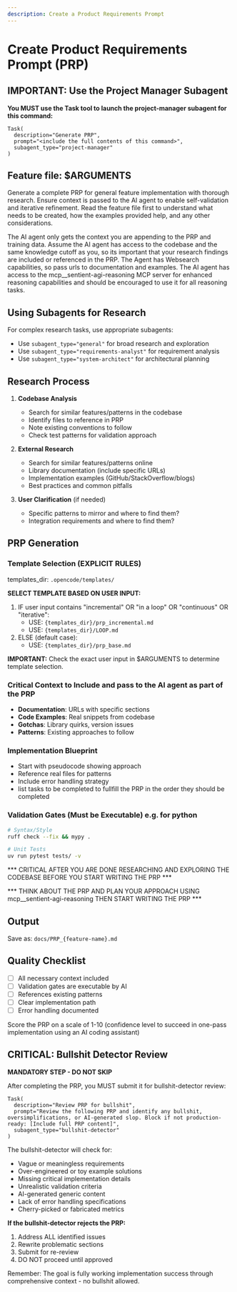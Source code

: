 ```yaml
---
description: Create a Product Requirements Prompt
---
```


# Create Product Requirements Prompt (PRP)

## IMPORTANT: Use the Project Manager Subagent

**You MUST use the Task tool to launch the project-manager subagent for this command:**
```
Task(
  description="Generate PRP",
  prompt="<include the full contents of this command>",
  subagent_type="project-manager"
)
```

## Feature file: $ARGUMENTS

Generate a complete PRP for general feature implementation with thorough research. Ensure context is passed to the AI agent to enable self-validation and iterative refinement. Read the feature file first to understand what needs to be created, how the examples provided help, and any other considerations.

The AI agent only gets the context you are appending to the PRP and training data. Assume the AI agent has access to the codebase and the same knowledge cutoff as you, so its important that your research findings are included or referenced in the PRP. The Agent has Websearch capabilities, so pass urls to documentation and examples. The AI agent has access to the mcp__sentient-agi-reasoning MCP server for enhanced reasoning capabilities and should be encouraged to use it for all reasoning tasks.

## Using Subagents for Research

For complex research tasks, use appropriate subagents:
- Use `subagent_type="general"` for broad research and exploration
- Use `subagent_type="requirements-analyst"` for requirement analysis
- Use `subagent_type="system-architect"` for architectural planning

## Research Process

1. **Codebase Analysis**
   - Search for similar features/patterns in the codebase
   - Identify files to reference in PRP
   - Note existing conventions to follow
   - Check test patterns for validation approach

2. **External Research**
   - Search for similar features/patterns online
   - Library documentation (include specific URLs)
   - Implementation examples (GitHub/StackOverflow/blogs)
   - Best practices and common pitfalls

3. **User Clarification** (if needed)
   - Specific patterns to mirror and where to find them?
   - Integration requirements and where to find them?

## PRP Generation

### Template Selection (EXPLICIT RULES)

templates_dir: `.opencode/templates/`

**SELECT TEMPLATE BASED ON USER INPUT:**
1. IF user input contains "incremental" OR "in a loop" OR "continuous" OR "iterative":
   - USE: `{templates_dir}/prp_incremental.md`
   - USE: `{templates_dir}/LOOP.md`
2. ELSE (default case):
   - USE: `{templates_dir}/prp_base.md`

**IMPORTANT:** Check the exact user input in $ARGUMENTS to determine template selection.

### Critical Context to Include and pass to the AI agent as part of the PRP
- **Documentation**: URLs with specific sections
- **Code Examples**: Real snippets from codebase
- **Gotchas**: Library quirks, version issues
- **Patterns**: Existing approaches to follow

### Implementation Blueprint
- Start with pseudocode showing approach
- Reference real files for patterns
- Include error handling strategy
- list tasks to be completed to fullfill the PRP in the order they should be completed

### Validation Gates (Must be Executable) e.g. for python
```bash
# Syntax/Style
ruff check --fix && mypy .

# Unit Tests
uv run pytest tests/ -v

```

*** CRITICAL AFTER YOU ARE DONE RESEARCHING AND EXPLORING THE CODEBASE BEFORE YOU START WRITING THE PRP ***

*** THINK ABOUT THE PRP AND PLAN YOUR APPROACH USING mcp__sentient-agi-reasoning THEN START WRITING THE PRP ***

## Output
Save as: `docs/PRP_{feature-name}.md`

## Quality Checklist
- [ ] All necessary context included
- [ ] Validation gates are executable by AI
- [ ] References existing patterns
- [ ] Clear implementation path
- [ ] Error handling documented

Score the PRP on a scale of 1-10 (confidence level to succeed in one-pass implementation using an AI coding assistant)

## CRITICAL: Bullshit Detector Review

**MANDATORY STEP - DO NOT SKIP**

After completing the PRP, you MUST submit it for bullshit-detector review:

```
Task(
  description="Review PRP for bullshit",
  prompt="Review the following PRP and identify any bullshit, oversimplifications, or AI-generated slop. Block if not production-ready: [Include full PRP content]",
  subagent_type="bullshit-detector"
)
```

The bullshit-detector will check for:
- Vague or meaningless requirements
- Over-engineered or toy example solutions
- Missing critical implementation details
- Unrealistic validation criteria
- AI-generated generic content
- Lack of error handling specifications
- Cherry-picked or fabricated metrics

**If the bullshit-detector rejects the PRP:**
1. Address ALL identified issues
2. Rewrite problematic sections
3. Submit for re-review
4. DO NOT proceed until approved

Remember: The goal is fully working implementation success through comprehensive context - no bullshit allowed.
